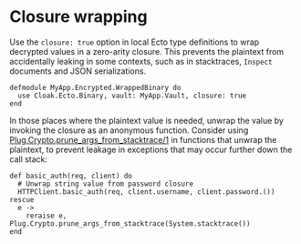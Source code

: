 # Closure wrapping

Use the `closure: true` option in local Ecto type definitions to wrap decrypted
values in a zero-arity closure. This prevents the plaintext from accidentally
leaking in some contexts, such as in stacktraces, `Inspect` documents and JSON
serializations.

    defmodule MyApp.Encrypted.WrappedBinary do
      use Cloak.Ecto.Binary, vault: MyApp.Vault, closure: true
    end

In those places where the plaintext value is needed, unwrap the value by
invoking the closure as an anonymous function. Consider using
[Plug.Crypto.prune_args_from_stacktrace/1](https://hexdocs.pm/plug_crypto/Plug.Crypto.html#prune_args_from_stacktrace/1)
in functions that unwrap the plaintext, to prevent leakage in exceptions that
may occur further down the call stack:

    def basic_auth(req, client) do
      # Unwrap string value from password closure
      HTTPClient.basic_auth(req, client.username, client.password.())
    rescue
      e ->
        reraise e, Plug.Crypto.prune_args_from_stacktrace(System.stacktrace())
    end

